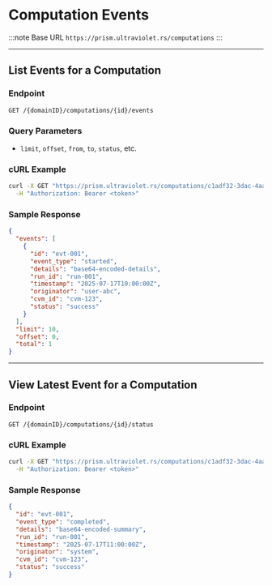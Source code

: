 # Computation Events

:::note Base URL
`https://prism.ultraviolet.rs/computations`
:::

---

## List Events for a Computation

### Endpoint

```http
GET /{domainID}/computations/{id}/events
```

### Query Parameters

- `limit`, `offset`, `from`, `to`, `status`, etc.

### cURL Example

```bash
curl -X GET "https://prism.ultraviolet.rs/computations/c1adf32-3dac-4aad-bead-ae96fe071239/computations/comp-123/events?domainID=c1adf32-3dac-4aad-bead-ae96fe071239&limit=10" \
  -H "Authorization: Bearer <token>"
```

### Sample Response

```json
{
  "events": [
    {
      "id": "evt-001",
      "event_type": "started",
      "details": "base64-encoded-details",
      "run_id": "run-001",
      "timestamp": "2025-07-17T10:00:00Z",
      "originator": "user-abc",
      "cvm_id": "cvm-123",
      "status": "success"
    }
  ],
  "limit": 10,
  "offset": 0,
  "total": 1
}
```

---

## View Latest Event for a Computation

### Endpoint

```http
GET /{domainID}/computations/{id}/status
```

### cURL Example

```bash
curl -X GET "https://prism.ultraviolet.rs/computations/c1adf32-3dac-4aad-bead-ae96fe071239/computations/comp-123/status?domainID=c1adf32-3dac-4aad-bead-ae96fe071239" \
  -H "Authorization: Bearer <token>"
```

### Sample Response

```json
{
  "id": "evt-001",
  "event_type": "completed",
  "details": "base64-encoded-summary",
  "run_id": "run-001",
  "timestamp": "2025-07-17T11:00:00Z",
  "originator": "system",
  "cvm_id": "cvm-123",
  "status": "success"
}
```
